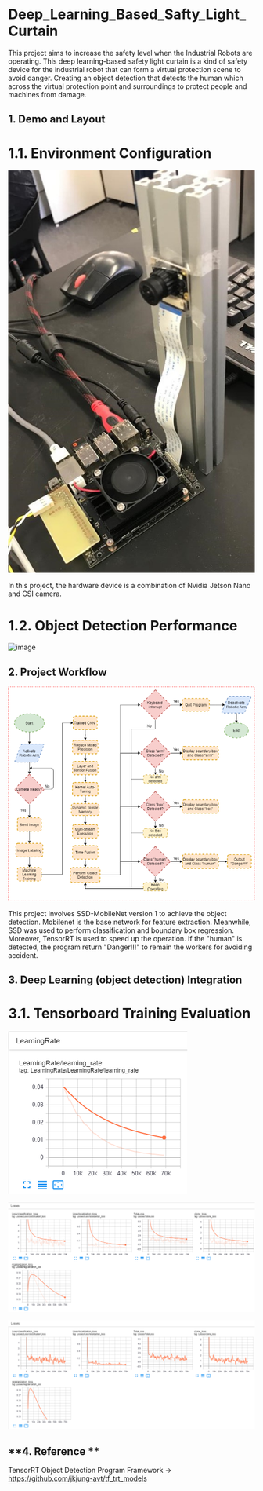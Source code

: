 # Deep_Learning_Based_Safty_Light_Curtain

This project aims to increase the safety level when the Industrial Robots are operating. This deep learning-based safety light curtain is a kind of safety device for the industrial robot that can form a virtual protection scene to avoid danger. Creating an object detection that detects the human which across the virtual protection point and surroundings to protect people and machines from damage.

**1. Demo and Layout**
---------------------------
# 1.1. Environment Configuration
![image](https://github.com/Summer-Lo/Deep_Learning_Based_Safty_Light_Curtain/blob/main/images/environment_configuration_v1.jpeg)

In this project, the hardware device is a combination of Nvidia Jetson Nano and CSI camera.

# 1.2. Object Detection Performance
![image](https://github.com/Summer-Lo/Deep_Learning_Based_Safty_Light_Curtain/blob/main/video/Light_curtain_demo.gif)

**2. Project Workflow**
---------------------------
![image](https://github.com/Summer-Lo/Deep_Learning_Based_Safty_Light_Curtain/blob/main/images/flowchart.png)

This project involves SSD-MobileNet version 1 to achieve the object detection. Mobilenet is the base network for feature extraction. Meanwhile, SSD was used to perform classification and boundary box regression. Moreover, TensorRT is used to speed up the operation. If the "human" is detected, the program return "Danger!!!" to remain the workers for avoiding accident.


**3. Deep Learning (object detection) Integration**
---------------------------
# 3.1. Tensorboard Training Evaluation
![image](https://github.com/Summer-Lo/Deep_Learning_Based_Safty_Light_Curtain/blob/main/images/learning_rate.png)

![image](https://github.com/Summer-Lo/Deep_Learning_Based_Safty_Light_Curtain/blob/main/images/losses_smoothing.png)

![image](https://github.com/Summer-Lo/Deep_Learning_Based_Safty_Light_Curtain/blob/main/images/losses_nonsmoothing.png)

**4. Reference **
---------------------------
TensorRT Object Detection Program Framework -> https://github.com/jkjung-avt/tf_trt_models
